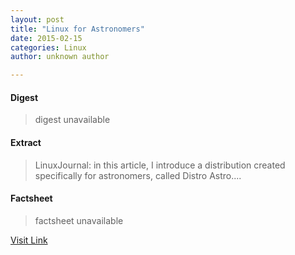 ```yaml
---
layout: post
title: "Linux for Astronomers"
date: 2015-02-15
categories: Linux
author: unknown author

---
```



#### Digest
>digest unavailable

#### Extract
>LinuxJournal: in this article, I introduce a distribution created specifically for astronomers, called Distro Astro....

#### Factsheet
>factsheet unavailable

[Visit Link](http://www.linuxtoday.com/infrastructure/linux-for-astronomers.html)


